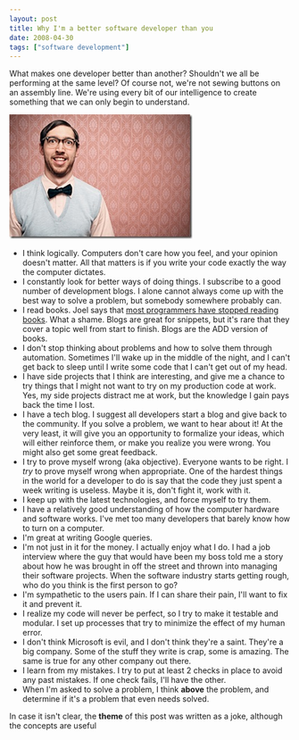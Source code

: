 ```yaml
---
layout: post
title: Why I'm a better software developer than you
date: 2008-04-30
tags: ["software development"]
---
```


What makes one developer better than another? Shouldn't we all be performing at the same level? Of course not, we're not sewing buttons on an assembly line. We're using every bit of our intelligence to create something that we can only begin to understand.

![Software Geek](software-geek.jpg)

*   I think logically. Computers don't care how you feel, and your opinion doesn't matter. All that matters is if you write your code exactly the way the computer dictates.
*   I constantly look for better ways of doing things. I subscribe to a good number of development blogs. I alone cannot always come up with the best way to solve a problem, but somebody somewhere probably can.
*   I read books. Joel says that [most programmers have stopped reading books](http://www.joelonsoftware.com/items/2008/04/16.html). What a shame. Blogs are great for snippets, but it's rare that they cover a topic well from start to finish. Blogs are the ADD version of books.
*   I don't stop thinking about problems and how to solve them through automation. Sometimes I'll wake up in the middle of the night, and I can't get back to sleep until I write some code that I can't get out of my head.
*   I have side projects that I think are interesting, and give me a chance to try things that I might not want to try on my production code at work. Yes, my side projects distract me at work, but the knowledge I gain pays back the time I lost.
*   I have a tech blog. I suggest all developers start a blog and give back to the community. If you solve a problem, we want to hear about it! At the very least, it will give you an opportunity to formalize your ideas, which will either reinforce them, or make you realize you were wrong. You might also get some great feedback.
*   I try to prove myself wrong (aka objective). Everyone wants to be right. I _try_ to prove myself wrong when appropriate. One of the hardest things in the world for a developer to do is say that the code they just spent a week writing is useless. Maybe it is, don't fight it, work with it.
*   I keep up with the latest technologies, and force myself to try them.
*   I have a relatively good understanding of how the computer hardware and software works. I've met too many developers that barely know how to turn on a computer.
*   I'm great at writing Google queries.
*   I'm not just in it for the money. I actually enjoy what I do. I had a job interview where the guy that would have been my boss told me a story about how he was brought in off the street and thrown into managing their software projects. When the software industry starts getting rough, who do you think is the first person to go?
*   I'm sympathetic to the users pain. If I can share their pain, I'll want to fix it and prevent it.
*   I realize my code will never be perfect, so I try to make it testable and modular. I set up processes that try to minimize the effect of my human error.
*   I don't think Microsoft is evil, and I don't think they're a saint. They're a big company. Some of the stuff they write is crap, some is amazing. The same is true for any other company out there.
*   I learn from my mistakes. I try to put at least 2 checks in place to avoid any past mistakes. If one check fails, I'll have the other.
*   When I'm asked to solve a problem, I think **above** the problem, and determine if it's a problem that even needs solved.

In case it isn't clear, the **theme** of this post was written as a joke, although the concepts are useful